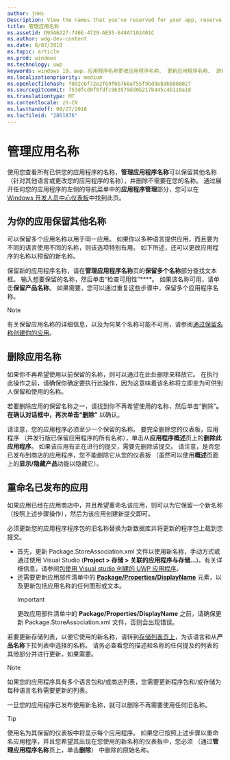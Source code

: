 ```yaml
---
author: jnHs
Description: View the names that you've reserved for your app, reserve additional names (for other languages or to change your app's name), and delete reserved names that you don't need anymore.
title: 管理应用名称
ms.assetid: D95A6227-746E-4729-AE55-648A7102401C
ms.author: wdg-dev-content
ms.date: 8/07/2018
ms.topic: article
ms.prod: windows
ms.technology: uwp
keywords: windows 10，uwp，应用程序名称更改应用程序名称、 更新应用程序名称、 游戏名称、 产品名称
ms.localizationpriority: medium
ms.openlocfilehash: f0d2c6f72e2f69f0b768af55f9bddeb9bb008027
ms.sourcegitcommit: 753dfcd0f9fdfc963579dd0b217b445c4b110a18
ms.translationtype: MT
ms.contentlocale: zh-CN
ms.lasthandoff: 08/27/2018
ms.locfileid: "2861876"
---
```

# <a name="manage-app-names"></a>管理应用名称

使用您查看所有已供您的应用程序的名称，**管理应用程序名称**可以保留其他名称 （针对其他语言或更改您的应用程序的名称），并删除不需要在您的名称。 通过展开任何您的应用程序的左侧的导航菜单中的**应用程序管理**部分，您可以在[Windows 开发人员中心仪表板](https://partner.microsoft.com/dashboard)中找到此页。


## <a name="reserve-additional-names-for-your-app"></a>为你的应用保留其他名称

可以保留多个应用名称以用于同一应用。 如果你以多种语言提供应用，而且要为不同的语言使用不同的名称，则该选项特别有用。 如下所述，还可以更改应用程序的名称以预留的新名称。

保留新的应用程序名称，请在**管理应用程序名称**页的**保留多个名称**部分查找文本框。 输入想要保留的名称，然后单击“检查可用性”****。 如果该名称可用，请单击**保留产品名称**。 如果需要，您可以通过重复这些步骤中，保留多个应用程序名称。

> [!NOTE]
> 有关保留应用名称的详细信息，以及为何某个名称可能不可用，请参阅[通过保留名称创建你的应用](create-your-app-by-reserving-a-name.md)。


## <a name="delete-app-names"></a>删除应用名称

如果你不再希望使用以前保留的名称，则可以通过在此处删除来释放它。 在执行此操作之前，请确保你确定要执行此操作，因为这意味着该名称将立即变为可供别人保留和使用的名称。

若要删除应用的保留名称之一，请找到你不再希望使用的名称，然后单击“删除”****。 在确认对话框中，再次单击“删除”**** 以确认。

请注意，您的应用程序必须至少一个保留的名称。 要完全删除您的仪表板，应用程序 （并发行版已保留应用程序的所有名称），单击从**应用程序概述**页上的**删除此应用程序**。 如果该应用有正在进行的提交，需要先删除该提交。 请注意，是否您已发布到商店的应用程序，您不能删除它从您的仪表板 （虽然可以使用**概述**页面上的**显示/隐藏产品**功能以隐藏它）。 


## <a name="rename-an-app-that-has-already-been-published"></a>重命名已发布的应用

如果应用已经在应用商店中，并且希望重命名该应用，则可以为它保留一个新名称（按照上述步骤操作），然后为该应用创建新提交即可。 

必须更新您的应用程序程序包的旧名称替换为新数据库并将更新的程序包上载到您提交。
- 首先，更新 Package.StoreAssociation.xml 文件以使用新名称，手动方式或通过使用 Visual Studio (**Project > 存储 > 关联的应用程序与存储...**)。有关详细信息，请参阅[包使用 Visual studio 创建的 UWP 应用程序](../packaging/packaging-uwp-apps.md)。
- 还需要更新应用部件清单中的 [**Package/Properties/DisplayName**](https://docs.microsoft.com/uwp/schemas/appxpackage/uapmanifestschema/element-displayname) 元素，以及更新包括应用名称的任何图形或文本。 
  > [!IMPORTANT]
  > 更改应用部件清单中的 **Package/Properties/DisplayName** 之前，请确保更新 Package.StoreAssociation.xml 文件，否则会出现错误。

若要更新存储列表，以便它使用的新名称，请转到[存储列表页上](create-app-store-listings.md)，为该语言和从**产品名称**下拉列表中选择的名称。 请务必查看您的描述和名称的任何提及的列表的其他部分并进行更新，如果需要。

> [!NOTE]
> 如果您的应用程序具有多个语言包和/或商店列表，您需要更新程序包和/或存储为每种语言名称需要更新的列表。

一旦您的应用程序已发布使用新名称，就可以删除不再需要使用任何旧名称。

> [!TIP]
> 使用名为其保留的仪表板中将显示每个应用程序。 如果您已按照上述步骤以重命名应用程序，并且您希望其出现在您使用的新名称的仪表板中，您必须 （通过**管理应用程序名称**页上，单击**删除**） 中删除的原始名称。 

 

 




